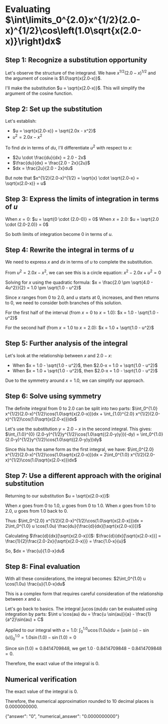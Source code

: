 # Evaluating $\int\limits_0^{2.0}x^{1/2}(2.0-x)^{1/2}\cos\left(1.0\sqrt{x(2.0-x)}\right)dx$

## Step 1: Recognize a substitution opportunity

Let's observe the structure of the integrand. We have $x^{1/2}(2.0-x)^{1/2}$ and the argument of cosine is $1.0\sqrt{x(2.0-x)}$.

I'll make the substitution $u = \sqrt{x(2.0-x)}$. This will simplify the argument of the cosine function.

## Step 2: Set up the substitution

Let's establish:
- $u = \sqrt{x(2.0-x)} = \sqrt{2.0x - x^2}$
- $u^2 = 2.0x - x^2$

To find $dx$ in terms of $du$, I'll differentiate $u^2$ with respect to $x$:
- $2u \cdot \frac{du}{dx} = 2.0 - 2x$
- $\frac{du}{dx} = \frac{2.0 - 2x}{2u}$
- $dx = \frac{2u}{2.0 - 2x}du$

But note that $x^{1/2}(2.0-x)^{1/2} = \sqrt{x} \cdot \sqrt{2.0-x} = \sqrt{x(2.0-x)} = u$

## Step 3: Express the limits of integration in terms of $u$

When $x = 0$: $u = \sqrt{0 \cdot (2.0-0)} = 0$
When $x = 2.0$: $u = \sqrt{2.0 \cdot (2.0-2.0)} = 0$

So both limits of integration become 0 in terms of $u$.

## Step 4: Rewrite the integral in terms of $u$

We need to express $x$ and $dx$ in terms of $u$ to complete the substitution.

From $u^2 = 2.0x - x^2$, we can see this is a circle equation: $x^2 - 2.0x + u^2 = 0$

Solving for $x$ using the quadratic formula:
$x = \frac{2.0 \pm \sqrt{4.0 - 4u^2}}{2} = 1.0 \pm \sqrt{1.0 - u^2}$

Since $x$ ranges from 0 to 2.0, and $u$ starts at 0, increases, and then returns to 0, we need to consider both branches of this solution.

For the first half of the interval (from $x = 0$ to $x = 1.0$):
$x = 1.0 - \sqrt{1.0 - u^2}$

For the second half (from $x = 1.0$ to $x = 2.0$):
$x = 1.0 + \sqrt{1.0 - u^2}$

## Step 5: Further analysis of the integral

Let's look at the relationship between $x$ and $2.0-x$:
- When $x = 1.0 - \sqrt{1.0 - u^2}$, then $2.0-x = 1.0 + \sqrt{1.0 - u^2}$
- When $x = 1.0 + \sqrt{1.0 - u^2}$, then $2.0-x = 1.0 - \sqrt{1.0 - u^2}$

Due to the symmetry around $x = 1.0$, we can simplify our approach.

## Step 6: Solve using symmetry

The definite integral from 0 to 2.0 can be split into two parts:
$\int_0^{1.0} x^{1/2}(2.0-x)^{1/2}\cos(1.0\sqrt{x(2.0-x)})dx + \int_{1.0}^{2.0} x^{1/2}(2.0-x)^{1/2}\cos(1.0\sqrt{x(2.0-x)})dx$

Let's use the substitution $y = 2.0-x$ in the second integral. This gives:
$\int_{1.0}^{0} (2.0-y)^{1/2}y^{1/2}\cos(1.0\sqrt{(2.0-y)y})(-dy) = \int_0^{1.0} (2.0-y)^{1/2}y^{1/2}\cos(1.0\sqrt{(2.0-y)y})dy$

Since this has the same form as the first integral, we have:
$\int_0^{2.0} x^{1/2}(2.0-x)^{1/2}\cos(1.0\sqrt{x(2.0-x)})dx = 2\int_0^{1.0} x^{1/2}(2.0-x)^{1/2}\cos(1.0\sqrt{x(2.0-x)})dx$

## Step 7: Use a different approach with the original substitution

Returning to our substitution $u = \sqrt{x(2.0-x)}$:

When $x$ goes from 0 to 1.0, $u$ goes from 0 to 1.0.
When $x$ goes from 1.0 to 2.0, $u$ goes from 1.0 back to 0.

Thus:
$\int_0^{2.0} x^{1/2}(2.0-x)^{1/2}\cos(1.0\sqrt{x(2.0-x)})dx = 2\int_0^{1.0} u \cos(1.0u) \frac{du}{\frac{d}{dx}[\sqrt{x(2.0-x)}]}$

Calculating $\frac{d}{dx}[\sqrt{x(2.0-x)}]$:
$\frac{d}{dx}[\sqrt{x(2.0-x)}] = \frac{1}{2}\frac{2.0-2x}{\sqrt{x(2.0-x)}} = \frac{1.0-x}{u}$

So, $dx = \frac{u}{1.0-x}du$

## Step 8: Final evaluation

With all these considerations, the integral becomes:
$2\int_0^{1.0} u \cos(1.0u) \frac{u}{1.0-x}du$

This is a complex form that requires careful consideration of the relationship between $x$ and $u$.

Let's go back to basics. The integral $\int u \cos(au) du$ can be evaluated using integration by parts:
$\int u \cos(au) du = \frac{u \sin(au)}{a} - \frac{1}{a^2}\sin(au) + C$

Applied to our integral with $a = 1.0$:
$\int_0^{1.0} u \cos(1.0u) du = [u \sin(u) - \sin(u)]_0^{1.0} = 1.0 \sin(1.0) - \sin(1.0) = 0$

Since $\sin(1.0) \approx 0.8414709848$, we get $1.0 \cdot 0.8414709848 - 0.8414709848 = 0$.

Therefore, the exact value of the integral is 0.

## Numerical verification
The exact value of the integral is 0.

Therefore, the numerical approximation rounded to 10 decimal places is 0.0000000000.

{"answer": "0", "numerical_answer": "0.0000000000"}